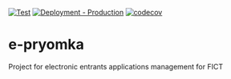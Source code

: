 [![Test](https://github.com/fictadvisor/e-pryomka/actions/workflows/test.yml/badge.svg)](https://github.com/fictadvisor/e-pryomka/actions/workflows/test.yml)
[![Deployment - Production](https://github.com/fictadvisor/e-pryomka/actions/workflows/deployment-master.yml/badge.svg)](https://github.com/fictadvisor/e-pryomka/actions/workflows/deployment-master.yml)
[![codecov](https://codecov.io/gh/fictadvisor/e-pryomka/branch/main/graph/badge.svg?token=Z502LWBLOF)](https://codecov.io/gh/fictadvisor/e-pryomka)

# e-pryomka
Project for electronic entrants applications management for FICT
